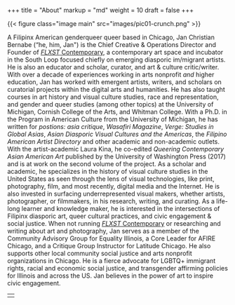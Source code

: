 +++
title = "About"
markup = "md"
weight = 10
draft = false
+++

{{< figure class="image main" src="images/pic01-crunch.png" >}}

A Filipinx American genderqueer queer based in Chicago, Jan Christian Bernabe (“he, him, Jan") is the Chief Creative & Operations Director and Founder of [*FLXST* Contemporary](https://flxst.co), a contemporary art space and incubator in the South Loop focused chiefly on emerging diasporic im/migrant artists. He is also an educator and scholar, curator, and art & culture critic/writer. With over a decade of experiences working in arts nonprofit *and* higher education, Jan has worked with emergent artists, writers, and scholars on curatorial projects within the digital arts and humanities. He has also taught courses in art history and visual culture studies, race and representation, and gender and queer studies (among other topics) at the University of Michigan, Cornish College of the Arts, and Whitman College. With a Ph.D. in the Program in American Culture from the University of Michigan, he has written for *postions: asia critique*, *Wasafiri Magazine*, *Verge: Studies in Global Asias*, *Asian Diasporic Visual Cultures and the Americas*, the *Filipino American Artist Directory* and other academic and non-academic outlets.  With the artist-academic Laura Kina, he co-edited *Queering Contemporary Asian American Art* published by the University of Washington Press (2017) and is at work on the second volume of the project. As a scholar and academic, he specializes in the history of visual culture studies in the United States as seen through the lens of visual technologies, like print, photography, film, and most recently, digital media and the Internet. He is also invested in surfacing underrepresented visual makers, whether artists, photographer, or filmmakers, in his research, writing, and curating. As a life-long learner and knowledge maker, he is interested in the intersections of Filipinx diasporic art, queer cultural practices, and civic engagement & social justice. When not running [*FLXST* Contemporary](https://flxst.co) or researching and writing about art and photography, Jan serves as a member of the Community Advisory Group for Equality Illinois, a Core Leader for AFIRE Chicago, and a Critique Group Instructor for Latitude Chicago. He also supports other local community social justice and arts nonprofit organizations in Chicago. He is a fierce advocate for LGBTQ+ immigrant rights, racial and economic social justice, and transgender affirming policies for Illinois and across the US. Jan believes in the power of art to inspire civic engagement.

<table>
<tr><td class="icons"><a href="/#contact"><i class="far fa-arrow-alt-circle-left fa-lg"></i></a><a href="/#work"><i class="far fa-arrow-alt-circle-right fa-lg"></i></a></td></tr>
</table>
